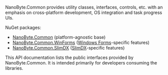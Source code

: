 NanoByte.Common provides utility classes, interfaces, controls, etc. with an emphasis on cross-platform development, OS integration and task progress UIs.

NuGet packages:
- [NanoByte.Common](https://www.nuget.org/packages/NanoByte.Common/) (platform-agnostic base)
- [NanoByte.Common.WinForms](https://www.nuget.org/packages/NanoByte.Common.WinForms/) ([Windows Forms](https://docs.microsoft.com/en-us/dotnet/framework/winforms/)-specific features)
- [NanoByte.Common.SlimDX](https://www.nuget.org/packages/NanoByte.Common.SlimDX/) ([SlimDX](http://slimdx.org/)-specific features)

This API documentation lists the public interfaces provided by NanoByte.Common. It is intended primarily for developers consuming the libraries.
